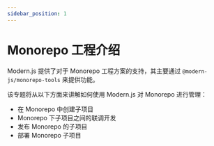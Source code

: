 ```yaml
---
sidebar_position: 1
---
```


# Monorepo 工程介绍

Modern.js 提供了对于 Monorepo 工程方案的支持，其主要通过 `@modern-js/monorepo-tools` 来提供功能。

该专题将从以下方面来讲解如何使用 Modern.js 对 Monorepo 进行管理：

- 在 Monorepo 中创建子项目
- Monorepo 下子项目之间的联调开发
- 发布 Monorepo 的子项目
- 部署 Monorepo 子项目

